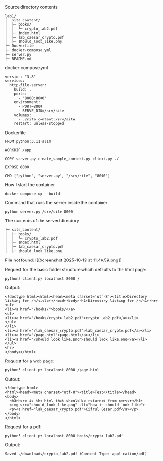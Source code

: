 
Source directory contents
```
lab1/
├─ site_content/
│  ├─ books/
│  │  └─ crypto_lab2.pdf
│  ├─ index.html
│  ├─ lab_caesar_crypto.pdf
│  ├─ should_look_like.png
├─ Dockerfile
├─ docker-compose.yml
├─ server.py
├─ README.md
```


docker-compose.yml
```
version: "3.8"
services:
  http-file-server:
    build: .
    ports:
      - "8000:8000"
    environment:
      - PORT=8000
      - SERVE_DIR=/srv/site
    volumes:
      - ./site_content:/srv/site
    restart: unless-stopped
```


Dockerfile
```
FROM python:3.11-slim

WORKDIR /app

COPY server.py create_sample_content.py client.py ./

EXPOSE 8000

CMD ["python", "server.py", "/srv/site", "8000"]
```


How I start the container
```
docker compose up --build
```

Command that runs the server inside the container
```
python server.py /srv/site 8000
```


The contents of the served directory
```
├─ site_content/
│  ├─ books/
│  │  └─ crypto_lab2.pdf
│  ├─ index.html
│  ├─ lab_caesar_crypto.pdf
│  ├─ should_look_like.png
```


File not found:
![[Screenshot 2025-10-13 at 11.46.59.png]]


Request for the basic folder structure whcih defaults to the html page:
```
python3 client.py localhost 8000 /
```
Output:
```
<!doctype html><html><head><meta charset='utf-8'><title>Directory listing for /</title></head><body><h1>Directory listing for /</h1><hr>
<ul>
<li><a href="/books/">books/</a>
<ul>
<li><a href="/books/crypto_lab2.pdf">crypto_lab2.pdf</a></li>
</ul>
</li>
<li><a href="/lab_caesar_crypto.pdf">lab_caesar_crypto.pdf</a></li>
<li><a href="/page.html">page.html</a></li>
<li><a href="/should_look_like.png">should_look_like.png</a></li>
</ul>
<hr>
</body></html>
```

Request for a web page:
```
python3 client.py localhost 8000 /page.html
```
Output:
```
<!doctype html>
<html><head><meta charset="utf-8"><title>Test</title></head>
<body>
  <h3>Here is the html that should be returned from server</h3>
  <img src="should_look_like.png" alt="how it should look like">
  <p><a href="lab_caesar_crypto.pdf">Cifrul Cezar.pdf</a></p>
</body>
</html>
```

Request for a pdf:
```
python3 client.py localhost 8000 books/crypto_lab2.pdf
```
Output:
```
Saved ./downloads/crypto_lab2.pdf (Content-Type: application/pdf)
```




